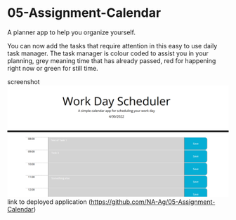 # 05-Assignment-Calendar
A planner app to help you organize yourself.

You can now add the tasks that require attention in this easy to use daily task manager. 
The task manager is colour coded to assist you in your planning, grey meaning time that has already passed, 
red for happening right now or green for still time. 

screenshot  ![](./05-daily-task-calendar.PNG)
link to deployed application (https://github.com/NA-Ag/05-Assignment-Calendar)

